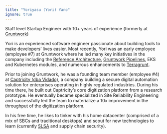 ```yaml
---
title: "Yoriyasu (Yori) Yano"
ignore: true
---
```


<p class="worktitle">Staff level Startup Engineer with 10+ years of experience (formerly at <a href="https://gruntwork.io">Gruntwork</a>)</p>

Yori is an experienced software engineer passionate about building tools to make developers’ lives easier. Most
recently, Yori was an early employee (employee #7) at Gruntwork where he led many key initiatives in the company
including the [Reference Architecture](https://gruntwork.io/reference-architecture/), [Gruntwork
Pipelines](https://gruntwork.io/pipelines/), EKS and Kubernetes modules, and numerous enhancements to
[Terragrunt](https://terragrunt.gruntwork.io).

Prior to joining Gruntwork, he was a founding team member (employee #4) at [Captricity (dba Vidado)](https://vidado.ai/),
a company building a secure digital automation solution for enterprises operating in highly regulated industries. During
his time there, he built out Captricity’s core digitization platform from a research prototype. He eventually became
specialized in Site Reliability Engineering and successfully led the team to materialize a 10x improvement in the
throughput of the digitization platform.

In his free time, he likes to tinker with his home datacenter (comprised of a mix of SBCs and traditional desktops) and
scout for new technologies to learn (currently [SLSA](https://slsa.dev/) and supply chain security).
